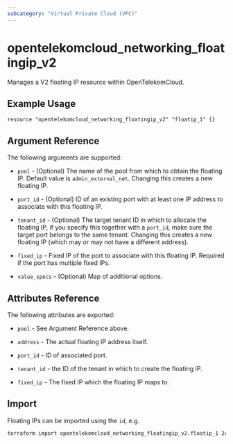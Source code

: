 ```yaml
---
subcategory: "Virtual Private Cloud (VPC)"
---
```


# opentelekomcloud_networking_floatingip_v2

Manages a V2 floating IP resource within OpenTelekomCloud.

## Example Usage

```hcl
resource "opentelekomcloud_networking_floatingip_v2" "floatip_1" {}
```

## Argument Reference

The following arguments are supported:

* `pool` - (Optional) The name of the pool from which to obtain the floating
  IP. Default value is `admin_external_net`. Changing this creates a new floating IP.

* `port_id` - (Optional) ID of an existing port with at least one IP address to
  associate with this floating IP.

* `tenant_id` - (Optional) The target tenant ID in which to allocate the floating
  IP, if you specify this together with a `port_id`, make sure the target port
  belongs to the same tenant. Changing this creates a new floating IP (which
  may or may not have a different address).

* `fixed_ip` - Fixed IP of the port to associate with this floating IP. Required if
  the port has multiple fixed IPs.

* `value_specs` - (Optional) Map of additional options.

## Attributes Reference

The following attributes are exported:

* `pool` - See Argument Reference above.

* `address` - The actual floating IP address itself.

* `port_id` - ID of associated port.

* `tenant_id` - the ID of the tenant in which to create the floating IP.

* `fixed_ip` - The fixed IP which the floating IP maps to.

## Import

Floating IPs can be imported using the `id`, e.g.

```sh
terraform import opentelekomcloud_networking_floatingip_v2.floatip_1 2c7f39f3-702b-48d1-940c-b50384177ee1
```
